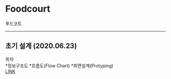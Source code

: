 # Foodcourt
푸드코트
<hr />

## 초기 설계 (2020.06.23)

목차    
    *정보구조도
    *흐름도(Flow Chart)
    *화면설계(Protyping)     
[LINK](https://docs.google.com/presentation/d/1tGW3FN7Fhg7YrkYtzW3r9yU50X8Cjuh64WsNs_I8nLU/edit#slide=id.g895759a2e8_0_260)

